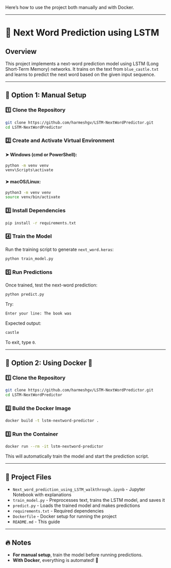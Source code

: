 Here’s how to use the project both manually and with Docker.

---

# 🚀 Next Word Prediction using LSTM

## Overview
This project implements a next-word prediction model using LSTM (Long Short-Term Memory) networks. It trains on the text from `blue_castle.txt` and learns to predict the next word based on the given input sequence.

---

## 🔹 Option 1: Manual Setup

### 1️⃣ Clone the Repository
```sh
git clone https://github.com/harmeshgv/LSTM-NextWordPredictor.git
cd LSTM-NextWordPredictor
```

### 2️⃣ Create and Activate Virtual Environment  
#### ➤ Windows (cmd or PowerShell):
```sh
python -m venv venv
venv\Scripts\activate
```
#### ➤ macOS/Linux:
```sh
python3 -m venv venv
source venv/bin/activate
```

### 3️⃣ Install Dependencies
```sh
pip install -r requirements.txt
```

### 4️⃣ Train the Model  
Run the training script to generate `next_word.keras`:
```sh
python train_model.py
```

### 5️⃣ Run Predictions  
Once trained, test the next-word prediction:
```sh
python predict.py
```
Try:
```sh
Enter your line: The book was
```
Expected output:
```sh
castle
```
To exit, type `0`.

---

## 🔹 Option 2: Using Docker 🐳

### 1️⃣ Clone the Repository  
```sh
git clone https://github.com/harmeshgv/LSTM-NextWordPredictor.git
cd LSTM-NextWordPredictor
```

### 2️⃣ Build the Docker Image  
```sh
docker build -t lstm-nextword-predictor .
```

### 3️⃣ Run the Container  
```sh
docker run --rm -it lstm-nextword-predictor
```

This will automatically train the model and start the prediction script.

---

## 📝 Project Files
- `Next_word_prediction_using_LSTM_walkthrough.ipynb` - Jupyter Notebook with explanations
- `train_model.py` - Preprocesses text, trains the LSTM model, and saves it
- `predict.py` - Loads the trained model and makes predictions
- `requirements.txt` - Required dependencies
- `Dockerfile` - Docker setup for running the project
- `README.md` - This guide

---

## 🔥 Notes
- **For manual setup**, train the model before running predictions.
- **With Docker**, everything is automated! 🚀